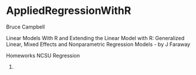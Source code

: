 # AppliedRegressionWithR

Bruce Campbell


Linear Models With R and Extending the Linear Model with R: Generalized Linear, Mixed Effects and Nonparametric Regression Models  - by J Faraway


Homeworks NCSU Regression

1)
